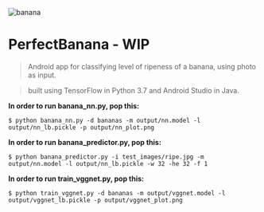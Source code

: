 ![banana](https://i2.wp.com/www.anthropocenemagazine.org/wp-content/uploads/2019/08/banana.jpg?zoom=2)

# PerfectBanana - WIP

> Android app for classifying level of ripeness of a banana, using photo as input.

> built using TensorFlow in Python 3.7 and Android Studio in Java.

**In order to run banana_nn.py, pop this:**
```shell
$ python banana_nn.py -d bananas -m output/nn.model -l output/nn_lb.pickle -p output/nn_plot.png
```
**In order to run banana_predictor.py, pop this:**
```shell
$ python banana_predictor.py -i test_images/ripe.jpg -m output/nn.model -l output/nn_lb.pickle -w 32 -he 32 -f 1
```
**In order to run train_vggnet.py, pop this:**
```shell
$ python train_vggnet.py -d bananas -m output/vggnet.model -l output/vggnet_lb.pickle -p output/vggnet_plot.png
```
